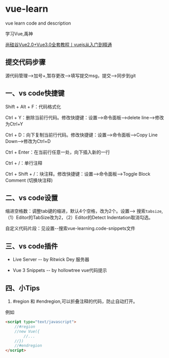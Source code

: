 # vue-learn
vue learn code and description

学习Vue,禹神

[尚硅谷Vue2.0+Vue3.0全套教程丨vuejs从入门到精通](https://www.bilibili.com/video/BV1Zy4y1K7SH?p=1)



## 提交代码步骤

源代码管理-->加号+,暂存更改-->填写提交msg，提交-->同步到git

## 一、vs code快捷键

Shift + Alt + F：代码格式化

Ctrl + Y：删除当前行代码。修改快捷键：设置-->命令面板-->delete line-->修改为Ctrl+Y

Ctrl + D：向下复制当前行代码。修改快捷键：设置-->命令面板-->Copy Line Down-->修改为Ctrl+D

Ctrl + Enter：在当前行任意一处，向下插入新的一行

Ctrl + /：单行注释

Ctrl + Shift + /：块注释。修改快捷键：设置-->命令面板-->Toggle Block Comment (切换块注释)

## 二、vs code设置

缩进空格数：调整tab键的缩进，默认4个空格，改为2个。设置--> 搜索```tabsize```,（1）Editor的TabSize改为2，（2）Editor的Detect Indentation取消勾选。

自定义代码片段：见设置--搜索vue-learning.code-snippets文件

## 三、vs code插件

- Live Server -- by Ritwick Dey  服务器

- Vue 3 Snippets -- by hollowtree  vue代码提示

## 四、小Tips

1. #region 和 #endregion,可以折叠注释的代码，防止自动打开。

例如

```html
<script type="text/javascript">
    //#region
    //new Vue({
        //...
    //})
    //#endregion
</script>
```





